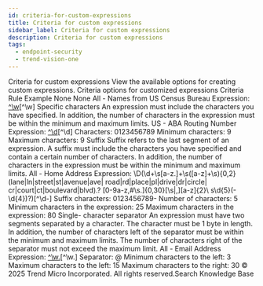```yaml
---
id: criteria-for-custom-expressions
title: Criteria for custom expressions
sidebar_label: Criteria for custom expressions
description: Criteria for custom expressions
tags:
  - endpoint-security
  - trend-vision-one
---
```


 Criteria for custom expressions View the available options for creating custom expressions. Criteria options for customized expressions Criteria Rule Example None None All - Names from US Census Bureau Expression: [^\w]([A-Z][a-z]{1,12}(\s?,\s?|[\s]|\s([A-Z])\.\s)[A-Z][a-z]{1,12})[^\w] Specific characters An expression must include the characters you have specified. In addition, the number of characters in the expression must be within the minimum and maximum limits. US - ABA Routing Number Expression: [^\d]([0123678]\d{8})[^\d] Characters: 0123456789 Minimum characters: 9 Maximum characters: 9 Suffix Suffix refers to the last segment of an expression. A suffix must include the characters you have specified and contain a certain number of characters. In addition, the number of characters in the expression must be within the minimum and maximum limits. All - Home Address Expression: \D(\d+\s[a-z.]+\s([a-z]+\s){0,2} (lane|ln|street|st|avenue|ave| road|rd|place|pl|drive|dr|circle| cr|court|ct|boulevard|blvd)\.? [0-9a-z,#\s\.]{0,30}[\s|,][a-z]{2}\ s\d{5}(-\d{4})?)[^\d-] Suffix characters: 0123456789- Number of characters: 5 Minimum characters in the expression: 25 Maximum characters in the expression: 80 Single- character separator An expression must have two segments separated by a character. The character must be 1 byte in length. In addition, the number of characters left of the separator must be within the minimum and maximum limits. The number of characters right of the separator must not exceed the maximum limit. All - Email Address Expression: [^\w.]([\w\.]{1,20}@[a-z0-9]{2,20}[\.][a-z]{2,5}[a-z\.]{0,10})[^\w.] Separator: @ Minimum characters to the left: 3 Maximum characters to the left: 15 Maximum characters to the right: 30 © 2025 Trend Micro Incorporated. All rights reserved.Search Knowledge Base